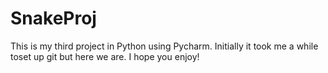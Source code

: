 # SnakeProj
This is my third project in Python using Pycharm. Initially it took me a while toset up git but here we are. I hope you enjoy!
